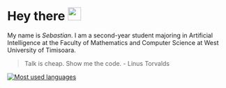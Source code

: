 # Hey there <img src="https://i.imgur.com/17XnhZI.png" width="30px">
My name is *Sebastian*. I am a second-year student majoring in Artificial Intelligence at the Faculty of Mathematics and Computer Science at West University of Timisoara. 
> Talk is cheap. Show me the code. - Linus Torvalds

[![Most used languages](https://github-readme-stats.vercel.app/api/top-langs/?username=sebastiankalciov&layout=compact&theme=transparent&hide_border=true&langs_count=10)](https://github.com/anuraghazra/github-readme-stats)
